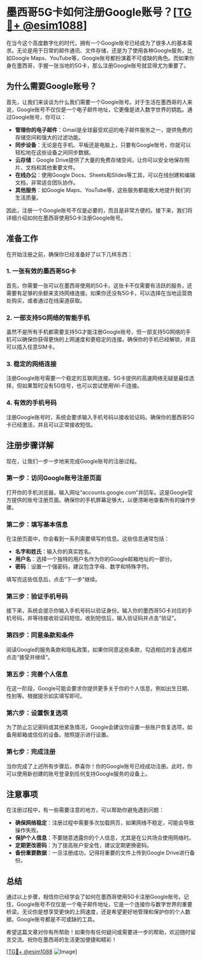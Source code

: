 # 墨西哥5G卡如何注册Google账号？[[TG💪+ @esim1088](https://t.me/s/esim1088)]

在当今这个高度数字化的时代，拥有一个Google账号已经成为了很多人的基本需求。无论是用于日常的邮件通讯、文件存储，还是为了使用各种Google服务，比如Google Maps、YouTube等，Google账号都扮演着不可或缺的角色。而如果你身在墨西哥，手握一张当地的5G卡，那么注册Google账号就显得尤为重要了。

## 为什么需要Google账号？

首先，让我们来谈谈为什么我们需要一个Google账号。对于生活在墨西哥的人来说，Google账号不仅仅是一个电子邮件地址，它更像是进入数字世界的钥匙。通过Google账号，你可以：

- **管理你的电子邮件**：Gmail是全球最受欢迎的电子邮件服务之一，提供免费的存储空间和强大的过滤功能。
- **同步设备**：无论是在手机、平板还是电脑上，只要有Google账号，你就可以轻松地在这些设备之间同步数据。
- **云存储**：Google Drive提供了大量的免费存储空间，让你可以安全地保存照片、文档和其他重要文件。
- **在线办公**：使用Google Docs、Sheets和Slides等工具，可以在线创建和编辑文档，非常适合团队协作。
- **其他服务**：如Google Maps、YouTube等，这些服务都能极大地提升我们的生活质量。

因此，注册一个Google账号不仅是必要的，而且是非常方便的。接下来，我们将详细介绍如何在墨西哥使用5G卡注册Google账号。

## 准备工作

在开始注册之前，确保你已经准备好了以下几样东西：

### 1. 一张有效的墨西哥5G卡
首先，你需要一张可以在墨西哥使用的5G卡。这张卡不仅需要有活跃的服务，还需要有足够的余额来支持网络连接。如果你还没有5G卡，可以选择在当地运营商处购买，或者通过在线渠道获取。

### 2. 一部支持5G网络的智能手机
虽然不是所有手机都需要支持5G才能注册Google账号，但一部支持5G网络的手机可以确保你获得更快的上网速度和更稳定的连接。确保你的手机已经解锁，并且可以插入任意SIM卡。

### 3. 稳定的网络连接
注册Google账号需要一个稳定的互联网连接。5G卡提供的高速网络无疑是最佳选择，但如果暂时没有5G信号，也可以尝试使用Wi-Fi连接。

### 4. 有效的手机号码
注册Google账号时，系统会要求输入手机号码以接收验证码。确保你的墨西哥5G卡已经激活，并且可以正常接收短信。

## 注册步骤详解

现在，让我们一步一步地来完成Google账号的注册过程。

### 第一步：访问Google账号注册页面
打开你的手机浏览器，输入网址“accounts.google.com”并回车。这是Google官方提供的账号注册页面。确保你的手机屏幕足够大，以便清晰地查看所有的操作步骤。

### 第二步：填写基本信息
在注册页面中，你会看到一系列需要填写的信息。这些信息通常包括：

- **名字和姓氏**：输入你的真实姓名。
- **用户名**：选择一个独特的用户名作为你的Google邮箱地址的一部分。
- **密码**：设置一个强密码，建议包含字母、数字和特殊字符。

填写完这些信息后，点击“下一步”继续。

### 第三步：验证手机号码
接下来，系统会提示你输入手机号码以验证身份。输入你的墨西哥5G卡对应的手机号码，并等待接收验证码短信。收到短信后，输入验证码并点击“验证”。

### 第四步：同意条款和条件
阅读Google的服务条款和隐私政策，如果你同意这些条款，勾选相应的复选框并点击“接受并继续”。

### 第五步：完善个人信息
在这一阶段，Google可能会要求你提供更多关于你的个人信息，例如出生日期、性别等。根据提示如实填写即可。

### 第六步：设置恢复选项
为了防止忘记密码或其他紧急情况，Google会建议你设置一些账户恢复选项，如备用邮箱或信任的设备。按照提示进行设置。

### 第七步：完成注册
当你完成了上述所有步骤后，恭喜你！你的Google账号已经成功注册。此时，你可以使用新创建的账号登录到任何支持Google服务的设备上。

## 注意事项

在注册过程中，有一些需要注意的地方，可以帮助你避免遇到问题：

- **确保网络稳定**：注册过程中需要多次加载网页，如果网络不稳定，可能会导致操作失败。
- **保护个人信息**：不要随意透露你的个人信息，尤其是在公共场合使用网络时。
- **定期更改密码**：为了提高账户安全性，建议定期更换密码。
- **备份重要数据**：一旦注册成功，记得将重要的文件上传到Google Drive进行备份。

## 总结

通过以上步骤，相信你已经学会了如何在墨西哥使用5G卡注册Google账号。记住，Google账号不仅仅是一个电子邮件地址，它是一个连接你与数字世界的重要桥梁。无论你是想享受更快的上网速度，还是希望更好地管理和保护你的个人数据，Google账号都是不可或缺的工具。

希望这篇文章对你有所帮助！如果你有任何疑问或需要进一步的帮助，欢迎随时留言交流。祝你在墨西哥的生活更加便捷和精彩！

[[TG💪+ @esim1088](https://t.me/s/esim1088) ![Image](https://i.postimg.cc/4NQfJmqS/Snipaste-2025-05-13-00-14-12.png)]